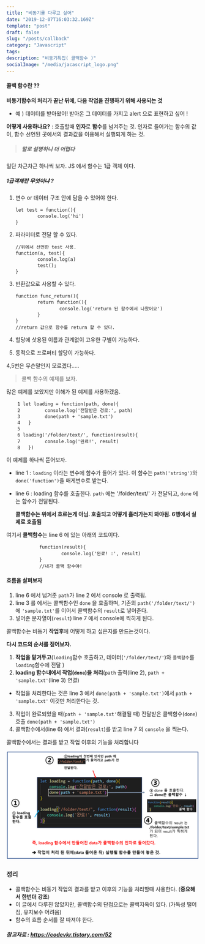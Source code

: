 ```yaml
---
title: "비동기를 다루고 싶어"
date: "2019-12-07T16:03:32.169Z"
template: "post"
draft: false
slug: "/posts/callback"
category: "Javascript"
tags:
description: "비동기특집( 콜백함수 )"
socialImage: "/media/jacascript_logo.png"
---
```


#### 콜백 함수란 ??

**비동기함수의 처리가 끝난 뒤에, 다음 작업을 진행하기 위해 사용되는 것**

- 예 ) 데이터를 받아왔어! 받아온 그 데이터를 가지고 alert 으로 표현하고 싶어 !

**어떻게 사용하나요?** : 호출할때 **인자**로 **함수**를 넘겨주는 것. 인자로 들어가는 함수의 값이, 함수 선언된 곳에서의 결과값을 이용해서 실행되게 하는 것.

> ##### 말로 설명하니 더 어렵다

일단 차근차근 하나씩 보자. JS 에서 함수는 1급 객체 이다.

##### 1급객체란 무엇이냐 ?

1.  변수 or 데이터 구조 안에 담을 수 있어야 한다.

        let test = function(){
                console.log('hi')
        }

2.  파라미터로 전달 할 수 있다.

        //위에서 선언한 test 사용.
        function(a, test){
                console.log(a)
                test();
        }

3.  반환값으로 사용할 수 있다.

        function func_return(){
                return function(){
                        console.log('return 된 함수에서 나왔어요')
                }
        }
        //return 값으로 함수를 return 할 수 있다.

4.  할당에 삿용된 이름과 관계없이 고유한 구별이 가능하다.
5.  동적으로 프로퍼티 할당이 가능하다.

4,5번은 무슨말인지 모르겠다.....

> 콜백 함수의 예제를 보자.

많은 예제를 보았지만 이해가 된 예제를 사용하겠음.

        1 let loading = function(path, done){
        2         console.log('전달받은 경로:', path)
        3         done(path + 'sample.txt')
        4   }
        5
        6 loading('/folder/text/', function(result){
        7         console.log('완료!', result)
        8   })

이 예제를 하나씩 뜯어보자.

- line 1 : `loading` 이라는 변수에 함수가 들어가 있다. 이 함수는 `path('string')`와 `done('function')`을 매게변수로 받는다.

- line 6 : loading 함수를 호출한다. `path` 에는 '/folder/text/' 가 전달되고, `done` 에는 함수가 전달된다.

  **콜백함수는 위에서 흐르는게 아님. 호출되고 어떻게 흘러가는지 봐야됨. 6행에서 실제로 호출됨**

여기서 **콜백함수**는 line 6 에 있는 아래의 코드이다.

                function(result){
                        console.log('완료! :', result)
                }
                //내가 콜백 함수야!

#### 흐름을 살펴보자

1. line 6 에서 넘겨준 `path`가 line 2 에서 console 로 출력됨.
2. line 3 를 에서는 콜백함수인 `done` 을 호출하며, 기존의 `path('/folder/text/')`에 `'sample.txt'`를 이어서 콜백함수의 `result`로 넣어준다.
3. 넣어준 문자열이(`result`) line 7 에서 console에 찍히게 된다.

콜백함수는 비동기 **작업후**에 어떻게 하고 싶은지를 만드는것이다.

**다시 코드의 순서를 짚어보자.**

1. **작업을 맡겨두고**(`loading`함수 호출하고, 데이터(`'/folder/text/'`)와 `콜백함수`를 `loading`함수에 전달 )
2. **loading 함수내에서 작업(`done`)을 처리**(`path` 출력(line 2), `path + 'sample.txt'`(line 3) 연결)

- 작업을 처리한다는 것은 line 3 에서 `done(path + 'sample.txt')`에서 `path + 'sample.txt'` 이것만 처리한다는 것.

3. 작업이 완료되었을 때(`path + 'sample.txt'`해결될 때) 전달받은 콜백함수(`done`) 호출 `done(path + 'sample.txt')`
4. 콜백함수에서(line 6) 에서 결과(`result`)를 받고 line 7 의 `console` 을 찍는다.

콜백함수에서는 결과를 받고 작업 이후의 기능을 처리합니다

![](/media/Etc/result.PNG)

### 정리

- 콜백함수는 비동기 작업의 결과를 받고 이후의 기능을 처리할때 사용한다. (**중요해서 한번더 강조**)
- 이 글에서 다루진 않았지만, 콜백함수의 단점으로는 콜백지옥이 있다. (가독성 떨어짐, 유지보수 어려움)
- 함수의 흐름 순서를 잘 따져야 한다.

##### **참고자료** : https://codevkr.tistory.com/52
